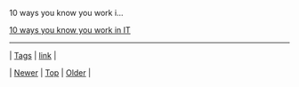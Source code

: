 <!--
title: 10 ways you know you work in IT
date: 2020-06-28T15:27:00.083Z
tags: link
-->


10 ways you know you work i...

[10 ways you know you work in IT](http://www.think-progress.com/uk/en/it-insider/work-in-it/)

<!--BOTTOM-POST-NAVIGATION-->
---

| [Tags](tags.md) | [link](tag-link.md) |

| [Newer](122357121779.md) | [Top](index.md) | [Older](122520084554.md) |